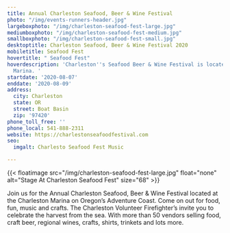 ```yaml
---
title: Annual Charleston Seafood, Beer & Wine Festival
photo: "/img/events-runners-header.jpg"
largeboxphoto: "/img/charleston-seafood-fest-large.jpg"
mediumboxphoto: "/img/charleston-seafood-fest-medium.jpg"
smallboxphoto: "/img/charleston-seafood-fest-small.jpg"
desktoptitle: Charleston Seafood, Beer & Wine Festival 2020
mobiletitle: Seafood Fest
hovertitle: " Seafood Fest"
hoverdescription: 'Charleston''s Seafood Beer & Wine Festival is located at the Charleston
  Marina. '
startdate: '2020-08-07'
enddate: '2020-08-09'
address:
  city: Charleston
  state: OR
  street: Boat Basin
  zip: '97420'
phone_toll_free: ''
phone_local: 541-888-2311
website: https://charlestonseafoodfestival.com
seo:
  imgalt: Charlesto Seafood Fest Music

---
```

{{< floatimage src="/img/charleston-seafood-fest-large.jpg" float="none" alt="Stage At Charleston Seafood Fest" size="68" >}}

Join us for the Annual Charleston Seafood, Beer & Wine Festival located at the Charleston Marina on Oregon’s Adventure Coast. Come on out for food, fun, music and crafts. The Charleston Volunteer Firefighter’s invite you to celebrate the harvest from the sea.  With more than 50 vendors selling food, craft beer, regional wines, crafts, shirts, trinkets and lots more.